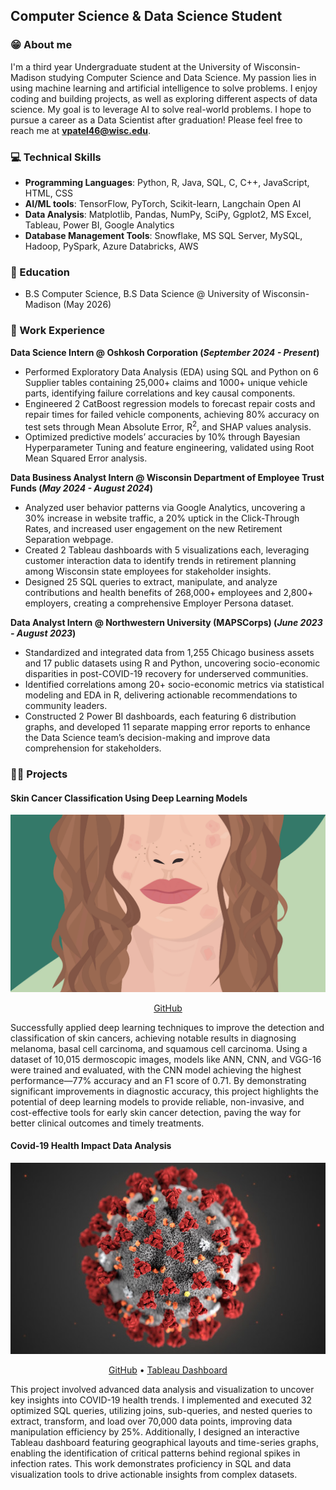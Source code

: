 ## Computer Science & Data Science Student

### 😁 About me

I'm a third year Undergraduate student at the University of Wisconsin-Madison studying Computer Science and Data Science. My passion lies in using machine learning and artificial intelligence to solve problems. I enjoy coding and building projects, as well as exploring different aspects of data science. My goal is to leverage AI to solve real-world problems. I hope to pursue a career as a Data Scientist after graduation! Please feel free to reach me at **vpatel46@wisc.edu**.

### 💻 Technical Skills
- **Programming Languages**: Python, R, Java, SQL, C, C++, JavaScript, HTML, CSS
- **AI/ML tools**: TensorFlow, PyTorch, Scikit-learn, Langchain Open AI
- **Data Analysis**:  Matplotlib, Pandas, NumPy, SciPy, Ggplot2, MS Excel, Tableau, Power BI, Google Analytics
- **Database Management Tools**: Snowflake, MS SQL Server, MySQL, Hadoop, PySpark, Azure Databricks, AWS

### 📖 Education
- B.S Computer Science, B.S Data Science @ University of Wisconsin-Madison (May 2026)

### 🚀 Work Experience
**Data Science Intern @ Oshkosh Corporation (_September 2024 - Present_)**
* Performed Exploratory Data Analysis (EDA) using SQL and Python on 6 Supplier tables containing 25,000+ claims and 1000+ unique vehicle parts, identifying failure correlations and key causal components.
* Engineered 2 CatBoost regression models to forecast repair costs and repair times for failed vehicle components, achieving 80% accuracy on test sets through Mean Absolute Error, R<sup>2</sup>, and SHAP values analysis.
* Optimized predictive models’ accuracies by 10% through Bayesian Hyperparameter Tuning and feature engineering, validated using Root Mean Squared Error analysis.

**Data Business Analyst Intern @ Wisconsin Department of Employee Trust Funds (_May 2024 - August 2024_)**
* Analyzed user behavior patterns via Google Analytics, uncovering a 30% increase in website traffic, a 20% uptick in the Click-Through Rates, and increased user engagement on the new Retirement Separation webpage.
* Created 2 Tableau dashboards with 5 visualizations each, leveraging customer interaction data to identify trends in retirement planning among Wisconsin state employees for stakeholder insights.
* Designed 25 SQL queries to extract, manipulate, and analyze contributions and health benefits of 268,000+ employees and 2,800+ employers, creating a comprehensive Employer Persona dataset.

**Data Analyst Intern @ Northwestern University (MAPSCorps) (_June 2023 - August 2023_)**
* Standardized and integrated data from 1,255 Chicago business assets and 17 public datasets using R and Python, uncovering socio-economic disparities in post-COVID-19 recovery for underserved communities.
* Identified correlations among 20+ socio-economic metrics via statistical modeling and EDA in R, delivering actionable recommendations to community leaders.
* Constructed 2 Power BI dashboards, each featuring 6 distribution graphs, and developed 11 separate mapping error reports to enhance the Data Science team’s decision-making and improve data comprehension for stakeholders.

### 👨‍💻 Projects

#### Skin Cancer Classification Using Deep Learning Models
![Skin Cancer Image](/assets/img/0805_eczema_lede.gif)
<p align="center">
  <a href="https://github.com/VRAJ09/Skin-Cancer-Classification-Using-Deep-Learning-Algorithms">GitHub</a>
</p>
Successfully applied deep learning techniques to improve the detection and classification of skin cancers, achieving notable results in diagnosing melanoma, basal cell carcinoma, and squamous cell carcinoma. Using a dataset of 10,015 dermoscopic images, models like ANN, CNN, and VGG-16 were trained and evaluated, with the CNN model achieving the highest performance—77% accuracy and an F1 score of 0.71. By demonstrating significant improvements in diagnostic accuracy, this project highlights the potential of deep learning models to provide reliable, non-invasive, and cost-effective tools for early skin cancer detection, paving the way for better clinical outcomes and timely treatments.

#### Covid-19 Health Impact Data Analysis
![Covid-19 Image](/assets/img/1583952355.1997.jpg)
<p align="center">
  <a href="https://github.com/VRAJ09/COVID-Data-Analysis">GitHub</a>
  <span class="separator">•</span>
  <a href="https://public.tableau.com/views/Covid19DataAnalysisDashboard_17181451717850/Dashboard1?:language=en-US&publish=yes&:sid=&:display_count=n&:origin=viz_share_link">Tableau Dashboard</a>
</p>
This project involved advanced data analysis and visualization to uncover key insights into COVID-19 health trends. I implemented and executed 32 optimized SQL queries, utilizing joins, sub-queries, and nested queries to extract, transform, and load over 70,000 data points, improving data manipulation efficiency by 25%. Additionally, I designed an interactive Tableau dashboard featuring geographical layouts and time-series graphs, enabling the identification of critical patterns behind regional spikes in infection rates. This work demonstrates proficiency in SQL and data visualization tools to drive actionable insights from complex datasets.
